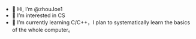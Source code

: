 - 👋 Hi, I’m @zhouJoe1
- 👀 I’m interested in CS
- 🌱 I’m currently learning C/C++，I plan to systematically learn the basics of the whole computer。


<!---
zhouJoe1/zhouJoe1 is a ✨ special ✨ repository because its `README.md` (this file) appears on your GitHub profile.
You can click the Preview link to take a look at your changes.
--->
